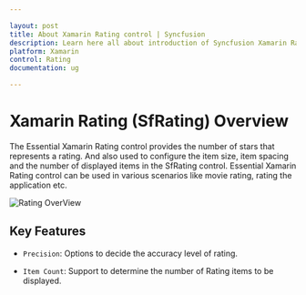 ```yaml
---

layout: post
title: About Xamarin Rating control | Syncfusion
description: Learn here all about introduction of Syncfusion Xamarin Rating (SfRating) control, its elements and more.
platform: Xamarin
control: Rating
documentation: ug

---
```

# Xamarin Rating (SfRating) Overview

The Essential Xamarin Rating control provides the number of stars that represents a rating. And also used to configure the item size, item spacing and the number of displayed items in the SfRating control. Essential Xamarin Rating control can be used in various scenarios like movie rating, rating the application etc.

![Rating OverView](images/overview.png)

## Key Features

* `Precision`: Options to decide the accuracy level of rating.

* `Item Count`: Support to determine the number of Rating items to be displayed.


